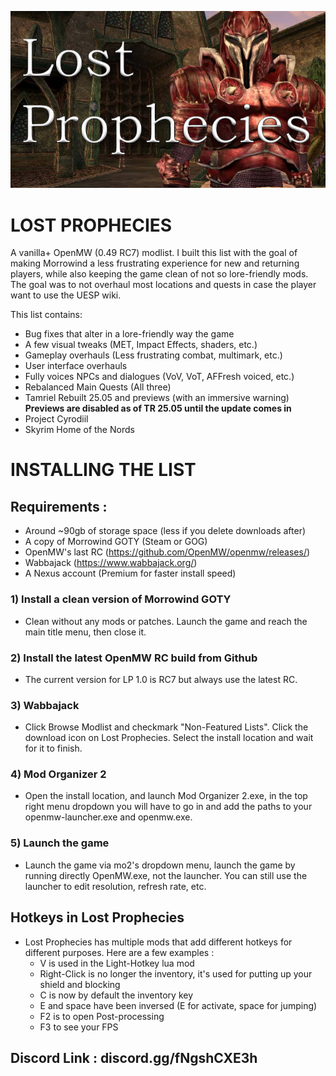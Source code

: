 ![alt text](https://raw.githubusercontent.com/Fropaccino/lostprophecies/main/lost_prophecies_16_9_cropped.png "Lost Prophecies")
# LOST PROPHECIES
A vanilla+ OpenMW (0.49 RC7) modlist. I built this list with the goal of making Morrowind a less frustrating experience for new and returning players, while also keeping the game clean of not so lore-friendly mods. The goal was to not overhaul most locations and quests in case the player want to use the UESP wiki. 

This list contains:

- Bug fixes that alter in a lore-friendly way the game
- A few visual tweaks (MET, Impact Effects, shaders, etc.)
- Gameplay overhauls (Less frustrating combat, multimark, etc.)
- User interface overhauls
- Fully voices NPCs and dialogues (VoV, VoT, AFFresh voiced, etc.)
- Rebalanced Main Quests (All three)
- Tamriel Rebuilt 25.05 and previews (with an immersive warning) **Previews are disabled as of TR 25.05 until the update comes in**
- Project Cyrodiil
- Skyrim Home of the Nords

# INSTALLING THE LIST

## Requirements :
- Around ~90gb of storage space (less if you delete downloads after)
- A copy of Morrowind GOTY (Steam or GOG)
- OpenMW's last RC (https://github.com/OpenMW/openmw/releases/)
- Wabbajack (https://www.wabbajack.org/)
- A Nexus account (Premium for faster install speed)

### 1) Install a clean version of Morrowind GOTY
- Clean without any mods or patches. Launch the game and reach the main title menu, then close it.

### 2) Install the latest OpenMW RC build from Github
- The current version for LP 1.0 is RC7 but always use the latest RC.

### 3) Wabbajack
- Click Browse Modlist and checkmark "Non-Featured Lists". Click the download icon on Lost Prophecies. Select the install location and wait for it to finish.

### 4) Mod Organizer 2
- Open the install location, and launch Mod Organizer 2.exe, in the top right menu dropdown you will have to go in <Edit> and add the paths to your openmw-launcher.exe and openmw.exe.

### 5) Launch the game
- Launch the game via mo2's dropdown menu, launch the game by running directly OpenMW.exe, not the launcher. You can still use  the launcher to edit resolution, refresh rate, etc.

## Hotkeys in Lost Prophecies
- Lost Prophecies has multiple mods that add different hotkeys for different purposes. Here are a few examples :
  - V is used in the Light-Hotkey lua mod
  - Right-Click is no longer the inventory, it's used for putting up your shield and blocking
  - C is now by default the inventory key
  - E and space have been inversed (E for activate, space for jumping)
  - F2 is to open Post-processing
  - F3 to see your FPS

## Discord Link : discord.gg/fNgshCXE3h
